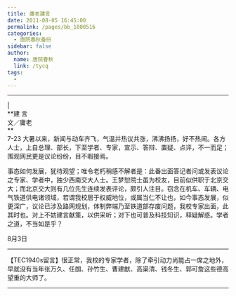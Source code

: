```yaml
---
title: 庸老建言
date: 2011-08-05 16:45:00
permalink: /pages/bb_1000516
categories: 
  - 唐院春秋备份
sidebar: false
author: 
  name: 唐院春秋
  link: /tycq
tags: 
  - 
---
```


* * *

  
|  
**建 言  
文／庸老  
**  
7-23
大暑以来，新闻与动车齐飞，气温并热议共涨，沸沸扬扬，好不热闹。各方人士，上自总理、部长，下至学者、专家，宣示、答辩、置疑、点评，不一而足；围观网民更是议论纷纷，目不暇接焉。  
  
事态如何发展，犹待观望；唯令老朽稍感不解者是：此番出面答记者问或发表议论之专家、学者中，独少西南交大人士。王梦恕院士虽为校友，目前似供职于北京交大；而北京交大则有几位先生连续发表评论，颇引人注目。窃念在机车、车辆、电气铁道供电诸领域，若谓我校居于权威地位，或属当仁不让也，如今事态发展，似更深广，议论已涉及路网规划，体制弊端乃至铁道部存废问题，我校专家出面，此其时也。对上不妨建言献策，以供采听；对下也可普及科技知识，释疑解惑。学者之道，不当如是乎？  
  
  
8月3日  

* * *

  
【TEC1940s留言】很正常，我校的专家学者，除了牵引动力尚能占一席之地外，早就没有当年张万久、任朗、孙竹生、曹建猷、高渠清、钱冬生、郭可詹这些德高望重的大师了。  
  
  
---
